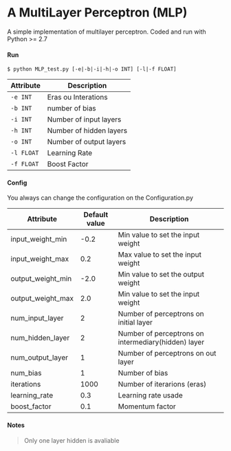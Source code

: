 # A MultiLayer Perceptron (MLP)
    
A simple implementation of multilayer perceptron. Coded and run with Python >= 2.7

#### Run

`$ python MLP_test.py [-e|-b|-i|-h|-o INT] [-l|-f FLOAT] `

Attribute | Description
--------- | -----------
`-e INT`  | Eras ou Interations
`-b INT`  | number of bias
`-i INT`  | Number of input layers
`-h INT`  | Number of hidden layers
`-o INT`  | Number of output layers
`-l FLOAT`| Learning Rate
`-f FLOAT`| Boost Factor

#### Config

You always can change the configuration on the Configuration.py


Attribute         | Default value             | Description
----------------- | ------------------------- | -------------
input_weight_min  | -0.2                      | Min value to set the input weight
input_weight_max  | 0.2                       | Max value to set the input weight
output_weight_min | -2.0                      | Min value to set the output weight
output_weight_max | 2.0                       | Min value to set the input weight
num_input_layer   | 2                         | Number of perceptrons on initial layer
num_hidden_layer  | 2                         | Number of perceptrons on intermediary(hidden) layer
num_output_layer  | 1                         | Number of perceptrons on out layer
num_bias          | 1                         | Number of bias
iterations        | 1000                      | Number of iterarions (eras)
learning_rate     | 0.3                       | Learning rate usade
boost_factor      | 0.1                       | Momentum factor

#### Notes

> Only one layer hidden is avaliable